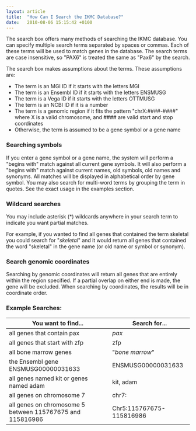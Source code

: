 ```yaml
---
layout: article
title:  "How Can I Search the IKMC Database?"
date:   2010-08-06 15:15:42 +0100
---
```

The search box offers many methods of searching the IKMC database.
You can specify multiple search terms separated by spaces or commas. Each of these terms will be used to match genes in the database. The search terms are case insensitive, so "PAX6" is treated the same as "Pax6" by the search.

The search box makes assumptions about the terms. These assumptions are:

* The term is an MGI ID if it starts with the letters MGI
* The term is an Ensembl ID if it starts with the letters ENSMUSG
* The term is a Vega ID if it starts with the letters OTTMUSG
* The term is an NCBI ID if it is a number
* The term is a genomic region if it fits the pattern "chrX:####-####" where X is a valid chromosome, and #### are valid start and stop coordinates
* Otherwise, the term is assumed to be a gene symbol or a gene name

### Searching symbols

If you enter a gene symbol or a gene name, the system will perform a "begins with" match against all current gene symbols. It will also perform a "begins with" match against current names, old symbols, old names and synonyms. All matches will be displayed in alphabetical order by gene symbol. You may also search for multi-word terms by grouping the term in quotes. See the exact usage in the examples section.

### Wildcard searches

You may include asterisk (*) wildcards anywhere in your search term to indicate you want partial matches.

For example, if you wanted to find all genes that contained the term skeletal you could search for "*skeletal*" and it would return all genes that contained the word "skeletal" in the gene name (or old name or symbol or synonym).

### Search genomic coordinates

Searching by genomic coordinates will return all genes that are entirely within the region specified. If a partial overlap on either end is made, the gene will be excluded. When searching by coordinates, the results will be in coordinate order.

### Example Searches:

| You want to find... | Search for... |
| --- | --- |
| all genes that contain pax | *pax* |
| all genes that start with zfp | zfp |
| all bone marrow genes | "*bone marrow*" |
| the Ensembl gene ENSMUSG00000031633 | ENSMUSG00000031633 |
| all genes named kit or genes named adam | kit, adam |
| all genes on chromosome 7 | chr7: |
| all genes on chromosome 5 between 115767675 and 115816986 | Chr5:115767675-115816986 |
